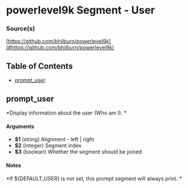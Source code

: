 # powerlevel9k Segment - User


### Source(s)

[https://github.com/bhilburn/powerlevel9k](#https://github.com/bhilburn/powerlevel9k)


## Table of Contents

- [prompt_user](#prompt_user)

## prompt_user
*Display information about the user (Who am I). *

#### Arguments

- **$1** (string) Alignment - left | right
- **$2** (integer) Segment index
- **$3** (boolean) Whether the segment should be joined


#### Notes

*If ${DEFAULT_USER} is not set, this prompt segment will always print. *

